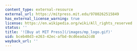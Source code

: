 ```yaml
---
content_type: external-resource
external_url: https://mitpress.mit.edu/9780262515849
has_external_license_warning: true
license: https://en.wikipedia.org/wiki/All_rights_reserved
status: ''
title: '![Buy at MIT Press](/images/mp_logo.gif)'
uid: bceb40d3-e263-42ec-afbd-0cd6eada2cd8
wayback_url: ''
---
```

